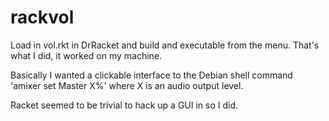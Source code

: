 # rackvol

Load in vol.rkt in DrRacket and build and executable from the menu. That's what I did, it worked on my machine. 

Basically I wanted a clickable interface to the Debian shell command 'amixer set Master X%' where X is an audio output level. 

Racket seemed to be trivial to hack up a GUI in so I did. 
